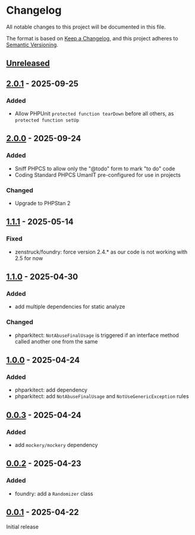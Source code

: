 # Changelog

All notable changes to this project will be documented in this file.

The format is based on [Keep a Changelog](https://keepachangelog.com/en/1.1.0/),
and this project adheres to [Semantic Versioning](https://semver.org/spec/v2.0.0.html).

## [Unreleased]

## [2.0.1] - 2025-09-25

### Added

- Allow PHPUnit `protected function tearDown` before all others, as `protected function setUp`

## [2.0.0] - 2025-09-24

### Added

- Sniff PHPCS to allow only the "@todo" form to mark "to do" code
- Coding Standard PHPCS UmanIT pre-configured for use in projects

### Changed

- Upgrade to PHPStan 2

## [1.1.1] - 2025-05-14

### Fixed

- zenstruck/foundry: force version 2.4.* as our code is not working with 2.5 for now

## [1.1.0] - 2025-04-30

### Added

- add multiple dependencies for static analyze

### Changed

- phparkitect: `NotAbuseFinalUsage` is triggered if an interface method called another one from the same

## [1.0.0] - 2025-04-24

### Added

- phparkitect: add dependency
- phparkitect: add `NotAbuseFinalUsage` and `NotUseGenericException` rules

## [0.0.3] - 2025-04-24

### Added

- add `mockery/mockery` dependency

## [0.0.2] - 2025-04-23

### Added

- foundry: add a `Randomizer` class

## [0.0.1] - 2025-04-22

Initial release

[Unreleased]: https://holygit.umanit.fr/umanit/dev-bundle/-/compare/2.0.1...HEAD

[2.0.1]: https://holygit.umanit.fr/umanit/dev-bundle/-/compare/2.0.0...2.0.1

[2.0.0]: https://holygit.umanit.fr/umanit/dev-bundle/-/compare/1.1.1...2.0.0

[1.1.1]: https://holygit.umanit.fr/umanit/dev-bundle/-/compare/1.1.0...1.1.1

[1.1.0]: https://holygit.umanit.fr/umanit/dev-bundle/-/compare/1.0.0...1.1.0

[1.0.0]: https://holygit.umanit.fr/umanit/dev-bundle/-/compare/0.0.3...1.0.0

[0.0.3]: https://holygit.umanit.fr/umanit/dev-bundle/-/compare/0.0.2...0.0.3

[0.0.2]: https://holygit.umanit.fr/umanit/dev-bundle/-/compare/0.0.1...0.0.2

[0.0.1]: https://holygit.umanit.fr/umanit/dev-bundle/-/tags/0.0.1
